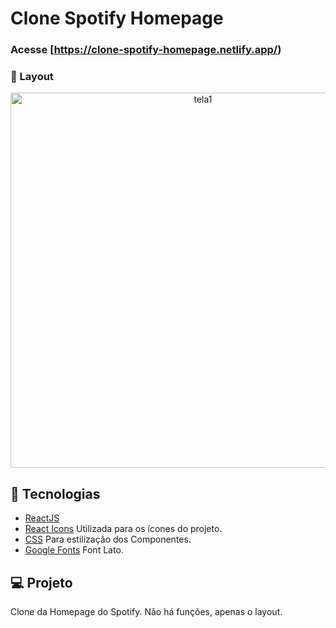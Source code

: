 # Clone Spotify Homepage

### Acesse [https://clone-spotify-homepage.netlify.app/)

### 📱 Layout

<p align="center">
<img alt="tela1" src="https://ik.imagekit.io/aowlcgixdo/spotify_clone/spotify_ONpPPq9vA.png?ik-sdk-version=javascript-1.4.3&updatedAt=1661270296249" width="600" >

</p>

## 🚀 Tecnologias

- [ReactJS](https://pt-br.reactjs.org/)
- [React Icons](https://react-icons.github.io/react-icons/) Utilizada para os ícones do projeto.
- [CSS](https://developer.mozilla.org/pt-BR/docs/Web/CSS) Para estilização dos Componentes.
- [Google Fonts](https://fonts.google.com/) Font Lato.

## 💻 Projeto

Clone da Homepage do Spotify. Não há funções, apenas o layout.
